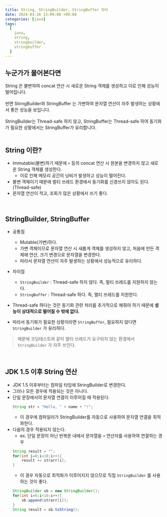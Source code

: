 ```yaml
---
title: String, StringBuilder, StringBuffer 차이
date: 2024-03-26 13:09:00 +09:00
categories: [java]
tags:
  [
    java,
    string,
    stringbuilder,
    stringbuffer
  ]
---
```


## 누군가가 물어본다면
<div class="spotlight1">
String 은 불변하여 concat 연산 시 새로운 String 객체를 생성하고 이로 인해 성능이 떨어집니다.
<br><br>
반면 StirngBuilder와 StringBuffer 는 가변하여 문자열 연산이 자주 발생하는 상황에서 좋은 성능을 보입니다.
<br><br>
StringBuilder는 Thread-safe 하지 않고, StringBuffer는 Thread-safe 하여 동기화가 필요한 상황에서는 StringBuffer가 유리합니다.
</div>

<br>

## String 이란?
- Immutable(불변)하기 때문에 `+` 등의 concat 연산 시 원본을 변경하지 않고 새로운 String 객체를 생성한다.
    - 이로 인해 메모리 공간의 낭비가 발생하고 성능이 떨어진다.
- 불변 객체이기 때문에 멀티 쓰레드 환경에서 동기화를 신경쓰지 않아도 된다.(Thread-safe)
- 문자열 연산이 적고, 조회가 많은 상황에서 쓰기 좋다.

<br>

## StringBuilder, StringBuffer
- 공통점
    - Mutable(가변)하다.
    - 가변 객체이므로 문자열 연산 시 새롭게 객체를 생성하지 않고, 처음에 만든 객체에 연산, 크기 변경으로 문자열을 변경한다.
    - 따라서 문자열 연산이 자주 발생하는 상황에서 성능적으로 유리하다.

- 차이점
    - `StringBuilder` : Thread-safe 하지 않다. 즉, 멀티 쓰레드를 지원하지 않는다.
    - `StringBuffer` : Thread-safe 하다. 즉, 멀티 쓰레드를 지원한다.
- Thread-safe 하다는 것은 동기화 관련 처리를 추가적으로 해줘야 하기 때문에 **성능이 상대적으로 떨어질 수 밖에 없다.**
- 따라서 동기화가 필요한 상황이라면 `StringBuffer`, 필요하지 않다면 `StringBuilder` 가 유리하다.

> 때문에 코딩테스트와 같이 멀티 쓰레드가 요구되지 않는 환경에서 `StringBuilder` 가 자주 쓰인다.

<br>

## JDK 1.5 이후 String 연산
- JDK 1.5 이후부터는 컴파일 타임에 StringBuilder로 변경한다.
- 그러나 모든 경우에 적용되는 것은 아니다.
- 단일 문장에서의 문자열 연결이 이루어질 때 적용된다.
    ```java
    String str = "Hello, " + name + "!";
    ```
    - 이 경우에 컴파일러가 StringBuilder를 자동으로 사용하여 문자열 연결을 최적화한다.
- 다음의 경우 적용되지 않는다.
    - ex. 단일 문장이 아닌 반복문 내에서 문자열을 `+` 연산자를 사용하여 연결하는 경우
    ```java
    String result = "";
    for(int i=0;i<10;i++){
        result += strarr[i];
    }
    ```
    - 이 경우 자동으로 최적화가 이루어지지 않으므로 직접 `StringBuilder` 를 사용하는 것이 좋다.
    ```java
    StringBuilder sb = new StringBuilder();
    for(int i=0;i<10;i++){
        sb.append(strarr[i]);
    }
    String result = sb.toString();
    ```